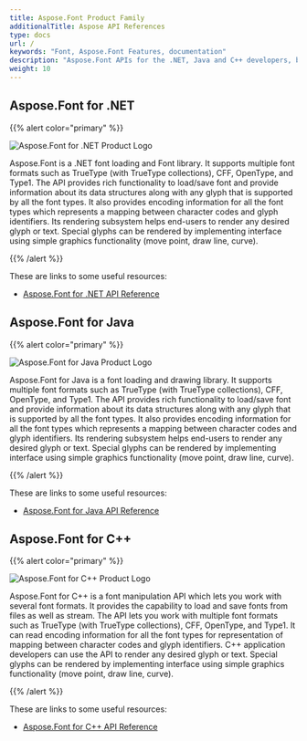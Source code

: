 ```yaml
---
title: Aspose.Font Product Family
additionalTitle: Aspose API References
type: docs
url: /
keywords: "Font, Aspose.Font Features, documentation"
description: "Aspose.Font APIs for the .NET, Java and C++ developers, building cool fonts processing applicaitons."
weight: 10
---
```


## Aspose.Font for .NET

{{% alert color="primary" %}}

![Aspose.Font for .NET Product Logo](home_1.png)


Aspose.Font is a .NET font loading and Font library. It supports multiple font formats such as TrueType (with TrueType collections), CFF, OpenType, and Type1. The API provides rich functionality to load/save font and provide information about its data structures along with any glyph that is supported by all the font types. It also provides encoding information for all the font types which represents a mapping between character codes and glyph identifiers. Its rendering subsystem helps end-users to render any desired glyph or text. Special glyphs can be rendered by implementing interface using simple graphics functionality (move point, draw line, curve).

{{% /alert %}}

These are links to some useful resources:
- [Aspose.Font for .NET API Reference](/font/net/)


## Aspose.Font for Java

{{% alert color="primary" %}}

![Aspose.Font for Java Product Logo](home_2.png)


Aspose.Font for Java is a font loading and drawing library. It supports multiple font formats such as TrueType (with TrueType collections), CFF, OpenType, and Type1. The API provides rich functionality to load/save font and provide information about its data structures along with any glyph that is supported by all the font types. It also provides encoding information for all the font types which represents a mapping between character codes and glyph identifiers. Its rendering subsystem helps end-users to render any desired glyph or text. Special glyphs can be rendered by implementing interface using simple graphics functionality (move point, draw line, curve).

{{% /alert %}}

These are links to some useful resources:
- [Aspose.Font for Java API Reference](/font/java/)

## Aspose.Font for C++

{{% alert color="primary" %}}

![Aspose.Font for C++ Product Logo](home_3.png)


Aspose.Font for C++ is a font manipulation API which lets you work with several font formats. It provides the capability to load and save fonts from files as well as stream. The API lets you work with multiple font formats such as TrueType (with TrueType collections), CFF, OpenType, and Type1. It can read encoding information for all the font types for representation of mapping between character codes and glyph identifiers. C++ application developers can use the API to render any desired glyph or text. Special glyphs can be rendered by implementing interface using simple graphics functionality (move point, draw line, curve).

{{% /alert %}}

These are links to some useful resources:

- [Aspose.Font for C++ API Reference](/font/cpp/)
